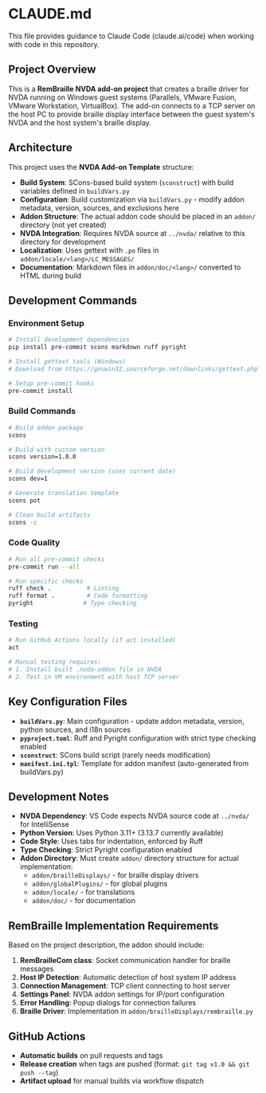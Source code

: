 # CLAUDE.md

This file provides guidance to Claude Code (claude.ai/code) when working with code in this repository.

## Project Overview

This is a **RemBraille NVDA add-on project** that creates a braille driver for NVDA running on Windows guest systems (Parallels, VMware Fusion, VMware Workstation, VirtualBox). The add-on connects to a TCP server on the host PC to provide braille display interface between the guest system's NVDA and the host system's braille display.

## Architecture

This project uses the **NVDA Add-on Template** structure:

- **Build System**: SCons-based build system (`sconstruct`) with build variables defined in `buildVars.py`
- **Configuration**: Build customization via `buildVars.py` - modify addon metadata, version, sources, and exclusions here
- **Addon Structure**: The actual addon code should be placed in an `addon/` directory (not yet created)
- **NVDA Integration**: Requires NVDA source at `../nvda/` relative to this directory for development
- **Localization**: Uses gettext with `.po` files in `addon/locale/<lang>/LC_MESSAGES/`
- **Documentation**: Markdown files in `addon/doc/<lang>/` converted to HTML during build

## Development Commands

### Environment Setup
```bash
# Install development dependencies
pip install pre-commit scons markdown ruff pyright

# Install gettext tools (Windows)
# Download from https://gnuwin32.sourceforge.net/downlinks/gettext.php

# Setup pre-commit hooks
pre-commit install
```

### Build Commands
```bash
# Build addon package
scons

# Build with custom version
scons version=1.0.0

# Build development version (uses current date)
scons dev=1

# Generate translation template
scons pot

# Clean build artifacts
scons -c
```

### Code Quality
```bash
# Run all pre-commit checks
pre-commit run --all

# Run specific checks
ruff check .          # Linting
ruff format .         # Code formatting  
pyright              # Type checking
```

### Testing
```bash
# Run GitHub Actions locally (if act installed)
act

# Manual testing requires:
# 1. Install built .nvda-addon file in NVDA
# 2. Test in VM environment with host TCP server
```

## Key Configuration Files

- **`buildVars.py`**: Main configuration - update addon metadata, version, python sources, and i18n sources
- **`pyproject.toml`**: Ruff and Pyright configuration with strict type checking enabled
- **`sconstruct`**: SCons build script (rarely needs modification)
- **`manifest.ini.tpl`**: Template for addon manifest (auto-generated from buildVars.py)

## Development Notes

- **NVDA Dependency**: VS Code expects NVDA source code at `../nvda/` for IntelliSense
- **Python Version**: Uses Python 3.11+ (3.13.7 currently available)
- **Code Style**: Uses tabs for indentation, enforced by Ruff
- **Type Checking**: Strict Pyright configuration enabled
- **Addon Directory**: Must create `addon/` directory structure for actual implementation:
  - `addon/brailleDisplays/` - for braille display drivers
  - `addon/globalPlugins/` - for global plugins  
  - `addon/locale/` - for translations
  - `addon/doc/` - for documentation

## RemBraille Implementation Requirements

Based on the project description, the addon should include:

1. **RemBrailleCom class**: Socket communication handler for braille messages
2. **Host IP Detection**: Automatic detection of host system IP address
3. **Connection Management**: TCP client connecting to host server
4. **Settings Panel**: NVDA addon settings for IP/port configuration
5. **Error Handling**: Popup dialogs for connection failures
6. **Braille Driver**: Implementation in `addon/brailleDisplays/rembraille.py`

## GitHub Actions

- **Automatic builds** on pull requests and tags
- **Release creation** when tags are pushed (format: `git tag v1.0 && git push --tag`)
- **Artifact upload** for manual builds via workflow dispatch